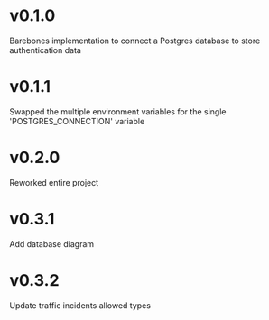 # v0.1.0
Barebones implementation to connect a Postgres
database to store authentication data

# v0.1.1
Swapped the multiple environment variables for
the single 'POSTGRES_CONNECTION' variable

# v0.2.0
Reworked entire project

# v0.3.1
Add database diagram

# v0.3.2
Update traffic incidents allowed types
